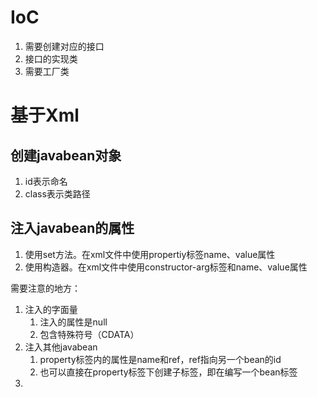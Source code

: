 # IoC

1. 需要创建对应的接口
2. 接口的实现类
3. 需要工厂类

# 基于Xml

## 创建javabean对象

1. id表示命名
2. class表示类路径



## 注入javabean的属性

1. 使用set方法。在xml文件中使用propertiy标签name、value属性
2. 使用构造器。在xml文件中使用constructor-arg标签和name、value属性

需要注意的地方：

1. 注入的字面量
    1. 注入的属性是null
    2. 包含特殊符号（CDATA）
2. 注入其他javabean
    1. property标签内的属性是name和ref，ref指向另一个bean的id
    2. 也可以直接在property标签下创建子标签，即在编写一个bean标签
3. 

